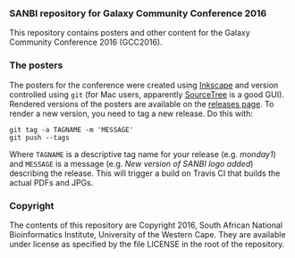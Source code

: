 ### SANBI repository for Galaxy Community Conference 2016

This repository contains posters and other content for the Galaxy Community Conference 2016 (GCC2016). 

### The posters

The posters for the conference were created using [Inkscape](https://inkscape.org/en/) and version controlled using `git` (for Mac users, apparently [SourceTree](https://www.sourcetreeapp.com/) is a good GUI). Rendered versions of the posters are available on the [releases page](https://github.com/SANBI-SA/GCC2016/releases). To render a new version, you need to tag a new release. Do this with:

````
git tag -a TAGNAME -m 'MESSAGE'
git push --tags
````

Where `TAGNAME` is a descriptive tag name for your release (e.g. *monday1*) and `MESSAGE` is a message (e.g. *New version of SANBI logo added*) describing the release. This will trigger a build on Travis CI that builds the actual PDFs and JPGs.

### Copyright

The contents of this repository are Copyright 2016, South African National Bioinformatics Institute, University of the Western Cape. They are available under license as specified by the file LICENSE in the root of the repository.
